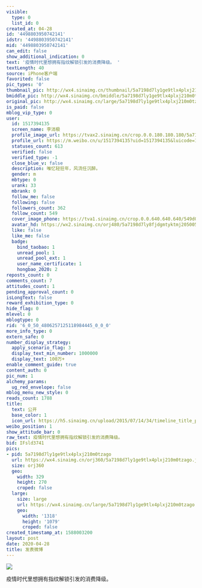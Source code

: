 ```yaml
---
visible:
  type: 0
  list_id: 0
created_at: 04-28
id: '4498803950742141'
idstr: '4498803950742141'
mid: '4498803950742141'
can_edit: false
show_additional_indication: 0
text: '疫情时代里想拥有指纹解锁引发的消费降级。 '
textLength: 40
source: iPhone客户端
favorited: false
pic_types: '0'
thumbnail_pic: http://wx4.sinaimg.cn/thumbnail/5a7198d7ly1ge9tlx4plxj210m0tzago.jpg
bmiddle_pic: http://wx4.sinaimg.cn/bmiddle/5a7198d7ly1ge9tlx4plxj210m0tzago.jpg
original_pic: http://wx4.sinaimg.cn/large/5a7198d7ly1ge9tlx4plxj210m0tzago.jpg
is_paid: false
mblog_vip_type: 0
user:
  id: 1517394135
  screen_name: 李消极
  profile_image_url: https://tvax2.sinaimg.cn/crop.0.0.180.180.180/5a7198d7ly8fjdgmtyktmj20500500so.jpg?KID=imgbed,tva&Expires=1606399176&ssig=gW%2B4%2BlNZw%2B
  profile_url: https://m.weibo.cn/u/1517394135?uid=1517394135&luicode=10000011&lfid=2304131517394135_-_WEIBO_SECOND_PROFILE_WEIBO
  statuses_count: 613
  verified: false
  verified_type: -1
  close_blue_v: false
  description: 唯忆轻狂年，风流任沉醉。
  gender: m
  mbtype: 0
  urank: 33
  mbrank: 0
  follow_me: false
  following: false
  followers_count: 362
  follow_count: 549
  cover_image_phone: https://tva1.sinaimg.cn/crop.0.0.640.640.640/549d0121tw1egm1kjly3jj20hs0hsq4f.jpg
  avatar_hd: https://wx2.sinaimg.cn/orj480/5a7198d7ly8fjdgmtyktmj20500500so.jpg
  like: false
  like_me: false
  badge:
    bind_taobao: 1
    unread_pool: 1
    unread_pool_ext: 1
    user_name_certificate: 1
    hongbao_2020: 2
reposts_count: 0
comments_count: 7
attitudes_count: 1
pending_approval_count: 0
isLongText: false
reward_exhibition_type: 0
hide_flag: 0
mlevel: 0
mblogtype: 0
rid: '6_0_50_4806257125118984445_0_0_0'
more_info_type: 0
extern_safe: 0
number_display_strategy:
  apply_scenario_flag: 3
  display_text_min_number: 1000000
  display_text: 100万+
enable_comment_guide: true
content_auth: 0
pic_num: 1
alchemy_params:
  ug_red_envelope: false
mblog_menu_new_style: 0
reads_count: 1788
title:
  text: 公开
  base_color: 1
  icon_url: https://h5.sinaimg.cn/upload/2015/07/14/34/timeline_title_public_default.png
weibo_position: 1
show_attitude_bar: 0
raw_text: 疫情时代里想拥有指纹解锁引发的消费降级。 ​​​
bid: IFsld3741
pics:
- pid: 5a7198d7ly1ge9tlx4plxj210m0tzago
  url: https://wx4.sinaimg.cn/orj360/5a7198d7ly1ge9tlx4plxj210m0tzago.jpg
  size: orj360
  geo:
    width: 329
    height: 270
    croped: false
  large:
    size: large
    url: https://wx4.sinaimg.cn/large/5a7198d7ly1ge9tlx4plxj210m0tzago.jpg
    geo:
      width: '1318'
      height: '1079'
      croped: false
created_timestamp_at: 1588003200
layout: post
date: 2020-04-28
title: 发表微博
---
```


![](http://wx4.sinaimg.cn/large/5a7198d7ly1ge9tlx4plxj210m0tzago.jpg)

疫情时代里想拥有指纹解锁引发的消费降级。 


